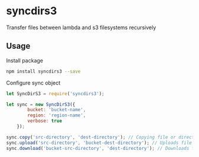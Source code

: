 # syncdirs3
Transfer files between lambda and s3 filesystems recursively

## Usage
Install package

```bash
npm install syncdirs3 --save
```

Configure sync object

```js
let SyncDirS3 = require('syncdirs3');

let sync = new SyncDirS3({
        bucket: 'bucket-name',
        region: 'region-name',
        verbose: true
    });

sync.copy('src-directory', 'dest-directory'); // Copying file or directory recursively in local filesystem
sync.upload('src-directory', 'bucket-dest-directory'); // Uploads file or directory recursively from local filesystem to s3 bucket
sync.download('bucket-src-directory', 'dest-directory'); // Downloads file or directory recursively from s3 bucket to local filesystem
```

